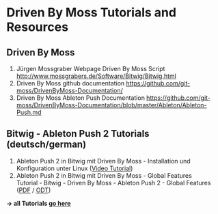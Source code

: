 # Driven By Moss Tutorials and Resources

## Driven By Moss
1. Jürgen Mossgraber Webpage Driven By Moss Script http://www.mossgrabers.de/Software/Bitwig/Bitwig.html
2. Driven By Moss github documentation https://github.com/git-moss/DrivenByMoss-Documentation/
3. Driven By Moss Ableton Push Documentation https://github.com/git-moss/DrivenByMoss-Documentation/blob/master/Ableton/Ableton-Push.md

## Bitwig - Ableton Push 2 Tutorials (deutsch/german)
1. Ableton Push 2 in Bitwig mit Driven By Moss - Installation und Konfiguration unter Linux ([Video Tutorial](https://mytube.madzel.de/videos/watch/2ef685b9-b488-4204-a43a-436cd618482e))
2. Ableton Push 2 in Bitwig mit Driven By Moss - Global Features \
     Tutorial - Bitwig - Driven By Moss - Ableton Push 2 - Global Features ([PDF](https://github.com/hoergen/Tutorials/blob/master/Bitwig/Ableton%20Push%202/Tutorial%20-%20Bitwig%20-%20Driven%20By%20Moss%20-%20Ableton%20Push%202%20-%20Global%20Features.pdf) / [ODT](https://github.com/hoergen/Tutorials/blob/master/Bitwig/Ableton%20Push%202/Tutorial%20-%20Bitwig%20-%20Driven%20By%20Moss%20-%20Ableton%20Push%202%20-%20Global%20Features.odt))


**-> all Tutorials [go here](https://github.com/hoergen/Tutorials/tree/master/Bitwig)**

